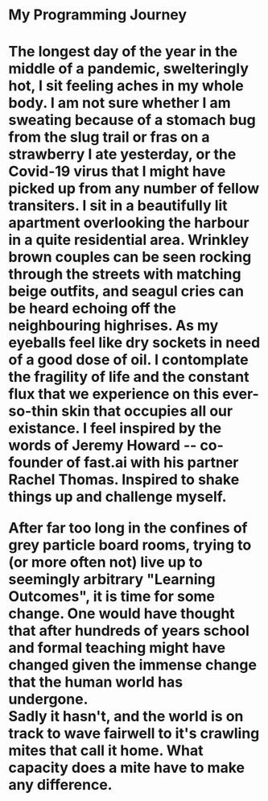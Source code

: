 <h1> My Programming Journey <h1>
  <p> The longest day of the year in the middle of a pandemic, swelteringly hot, I sit feeling aches in my whole body. I am not sure whether I am sweating because of a stomach bug from the slug trail or fras on a strawberry I ate yesterday, or the Covid-19 virus that I might have picked up from any number of fellow transiters. I sit in a beautifully lit apartment overlooking the harbour in a quite residential area. Wrinkley brown couples can be seen rocking through the streets with matching beige outfits, and seagul cries can be heard echoing off the neighbouring highrises. As my eyeballs feel like dry sockets in need of a good dose of oil. I contomplate the fragility of life and the constant flux that we experience on this ever-so-thin skin that occupies all our existance. I feel inspired by the words of Jeremy Howard -- co-founder of fast.ai with his partner Rachel Thomas. Inspired to shake things up and challenge myself. <div> After far too long in the confines of grey particle board rooms, trying to (or more often not) live up to seemingly arbitrary "Learning Outcomes", it is time for some change. One would have thought that after hundreds of years school and formal teaching might have changed given the immense change that the human world has undergone. <div> Sadly it hasn't, and the world is on track to wave fairwell to it's crawling mites that call it home. What capacity does a mite have to make any difference.<p>
